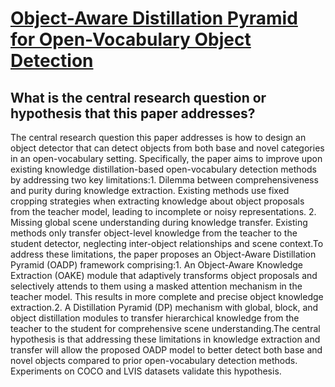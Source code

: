 # [Object-Aware Distillation Pyramid for Open-Vocabulary Object Detection](https://arxiv.org/abs/2303.05892)

## What is the central research question or hypothesis that this paper addresses?

The central research question this paper addresses is how to design an object detector that can detect objects from both base and novel categories in an open-vocabulary setting. Specifically, the paper aims to improve upon existing knowledge distillation-based open-vocabulary detection methods by addressing two key limitations:1. Dilemma between comprehensiveness and purity during knowledge extraction. Existing methods use fixed cropping strategies when extracting knowledge about object proposals from the teacher model, leading to incomplete or noisy representations. 2. Missing global scene understanding during knowledge transfer. Existing methods only transfer object-level knowledge from the teacher to the student detector, neglecting inter-object relationships and scene context.To address these limitations, the paper proposes an Object-Aware Distillation Pyramid (OADP) framework comprising:1. An Object-Aware Knowledge Extraction (OAKE) module that adaptively transforms object proposals and selectively attends to them using a masked attention mechanism in the teacher model. This results in more complete and precise object knowledge extraction.2. A Distillation Pyramid (DP) mechanism with global, block, and object distillation modules to transfer hierarchical knowledge from the teacher to the student for comprehensive scene understanding.The central hypothesis is that addressing these limitations in knowledge extraction and transfer will allow the proposed OADP model to better detect both base and novel objects compared to prior open-vocabulary detection methods. Experiments on COCO and LVIS datasets validate this hypothesis.
